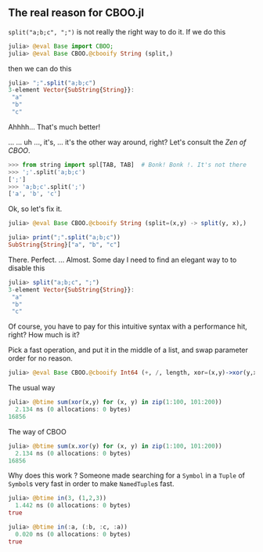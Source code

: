 ## The real reason for CBOO.jl

<!-- ```julia -->
<!-- julia> split("a;b;c", ";") -->
<!-- 3-element Vector{SubString{String}}: -->
<!--  "a" -->
<!--  "b" -->
<!--  "c" -->
<!-- ``` -->

`split("a;b;c", ";")` is not really the right way to do it. If we do this

```julia
julia> @eval Base import CBOO;
julia> @eval Base CBOO.@cbooify String (split,)
```

then we can do this

```julia
julia> ";".split("a;b;c")
3-element Vector{SubString{String}}:
 "a"
 "b"
 "c"
```

Ahhhh... That's much better!

... ... uh ..., it's, ... it's the other way around, right? Let's consult the *Zen of CBOO*.

```python
>>> from string import spl[TAB, TAB]  # Bonk! Bonk !. It's not there
>>> ';'.split('a;b;c')
[';']
>>> 'a;b;c'.split(';')
['a', 'b', 'c']
```

Ok, so let's fix it.

```julia
julia> @eval Base CBOO.@cbooify String (split=(x,y) -> split(y, x),)

julia> print(";".split("a;b;c"))
SubString{String}["a", "b", "c"]
```

There. Perfect. ... Almost. Some day I need to find an elegant way to to disable this
```julia
julia> split("a;b;c", ";")
3-element Vector{SubString{String}}:
 "a"
 "b"
 "c"
```

Of course, you have to pay for this intuitive syntax with a performance hit, right? How much is it?

Pick a fast operation, and put it in the middle of a list, and swap parameter order for no reason.

```julia
julia> @eval Base CBOO.@cbooify Int64 (+, /, length, xor=(x,y)->xor(y,x), floor, rand)
```

The usual way
```julia
julia> @btime sum(xor(x,y) for (x, y) in zip(1:100, 101:200))
  2.134 ns (0 allocations: 0 bytes)
16856
```

The way of CBOO
```julia
julia> @btime sum(x.xor(y) for (x, y) in zip(1:100, 101:200))
  2.134 ns (0 allocations: 0 bytes)
16856
```

Why does this work ? Someone made searching for a `Symbol` in
a `Tuple` of `Symbol`s very fast in order to make `NamedTuple`s fast.

```julia
julia> @btime in(3, (1,2,3))
  1.442 ns (0 allocations: 0 bytes)
true

julia> @btime in(:a, (:b, :c, :a))
  0.020 ns (0 allocations: 0 bytes)
true
```
